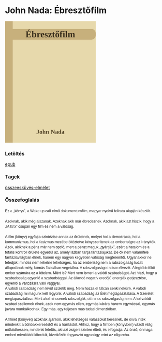 # <a name="id_1033">John Nada: Ébresztőfilm </a>
<img src="https://github.com/BercziSandor/calibre_lib/raw/main/libs/main/John%20Nada/Ebresztofilm%20%281033%29/cover.jpg" alt="cover" width="300"/>

### Letöltés
[epub](https://github.com/BercziSandor/calibre_lib/raw/main/libs/main/John%20Nada/Ebresztofilm%20%281033%29/Ebresztofilm%20%28Wake%20up%20call%29%20-%20John%20Nada.epub)

### Tagek
[összeesküvés-elmélet](https://github.com/berczisandor/calibre_lib/blob/main/libs/main/_tags/%c3%b6sszeesk%c3%bcv%c3%a9s-elm%c3%a9let.md)

### Összefoglalás
<div><div><font class="Apple-style-span" face="'MS Shell Dlg 2', sans-serif"><span class="Apple-style-span" style="font-size: 12px;">Ez a „könyv”, a Wake up call című dokumentumfilm, magyar nyelvű felirata alapján készült.</span></font></div><div><font class="Apple-style-span" face="'MS Shell Dlg 2', sans-serif"><span class="Apple-style-span" style="font-size: 12px;"><br></span></font></div><div><font class="Apple-style-span" face="'MS Shell Dlg 2', sans-serif"><span class="Apple-style-span" style="font-size: 12px;">Azoknak, akik még alszanak. Azoknak akik már ébredeznek. Azoknak, akik azt hiszik, hogy a „Mátrix” csupán egy film és nem a valóság. </span></font></div><div><font class="Apple-style-span" face="'MS Shell Dlg 2', sans-serif"><span class="Apple-style-span" style="font-size: 12px;"><br></span></font></div><div><font class="Apple-style-span" face="'MS Shell Dlg 2', sans-serif"><span class="Apple-style-span" style="font-size: 12px;">A film (könyv) egyfajta szintézise annak az őrületnek, melyet hol a demokrácia, hol a kommunizmus, hol a fasizmus mezébe öltöztetve kényszerítenek az emberiségre az Irányítók. Azok, akiknek a pénz már nem opció, mert a pénzt maguk „gyártják”, ezért a hatalom és a totális kontroll őrülete egyedül az, amely lázban tartja fantáziájukat. De ők nem valamiféle fantáziavilágban élnek, hanem egy nagyon kegyetlen valóság megteremtői. Ugyanakkor ne feledjük: mindez nem lehetne lehetséges, ha az emberiség nem a rabszolgaság tudati állapotának mély, kómás fázisában vegetálna. A rabszolgaságot sokan élvezik. A legtöbb földi ember számára ez a lételem. Miért is? Mert nem ismeri a valódi szabadságot. Azt hiszi, hogy a szabadosság egyenlő a szabadsággal. Az állandó negatív eredőjű energiák gerjesztése, egyenlő a változásra való vággyal.</span></font></div><div><font class="Apple-style-span" face="'MS Shell Dlg 2', sans-serif"><span class="Apple-style-span" style="font-size: 12px;">A valódi szabadság nem kívül születik meg. Nem hozza el tálcán senki nekünk. A valódi szabadság mi magunk kell legyünk. A valódi szabadság az Élet megtapasztalása. A Szeretet megtapasztalása. Mert ahol nincsenek rabszolgák, ott nincs rabszolgaság sem. Ahol valódi szabad szellemek élnek, azok nem egymás ellen, egymás kárára hanem egymással, egymás javára munkálkodnak. Egy más, egy teljesen más tudati dimenzióban.</span></font></div><div><font class="Apple-style-span" face="'MS Shell Dlg 2', sans-serif"><span class="Apple-style-span" style="font-size: 12px;"><br></span></font></div><div><font class="Apple-style-span" face="'MS Shell Dlg 2', sans-serif"><span class="Apple-style-span" style="font-size: 12px;">A filmet (könyvet) azoknak ajánlom, akik lehetséges válaszokat keresnek, de óvva intek mindenkit a bűnbakkereséstől és a hárítástól. Ahhoz, hogy a filmben (könyvben) vázolt világ működhessen, mindenki felelős, aki azt zsigeri szinten élteti, és elfogadja. Az önző, önmaga emberi mivoltából kifordult, kivetkőzött fogyasztó ugyanúgy, mint az oligarcha.</span></font></div><div style="font-family: 'MS Shell Dlg 2', sans-serif; font-size: 12px; "><br></div></div>


